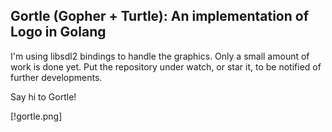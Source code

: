 ## Gortle (Gopher + Turtle): An implementation of Logo in Golang

I'm using libsdl2 bindings to handle the graphics. Only a small amount of work is done yet. Put the repository under watch, or star it, to be notified of further developments.

Say hi to Gortle!

[!gortle.png]
